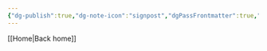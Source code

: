 ```yaml
---
{"dg-publish":true,"dg-note-icon":"signpost","dgPassFrontmatter":true,"noteIcon":"signpost","permalink":"/10-tags/biblia-e-a-ciencia/","created":"2025-10-27T12:15:49.372+00:00","updated":"2025-10-27T12:17:10.281+00:00"}
---
```


[[Home\|Back home]]